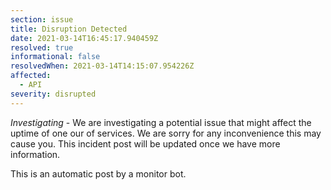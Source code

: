 ```yaml
---
section: issue
title: Disruption Detected
date: 2021-03-14T16:45:17.940459Z
resolved: true
informational: false
resolvedWhen: 2021-03-14T14:15:07.954226Z
affected:
  - API
severity: disrupted
---
```

*Investigating* - We are investigating a potential issue that might affect the uptime of one our of services. We are sorry for any inconvenience this may cause you. This incident post will be updated once we have more information.

This is an automatic post by a monitor bot.
        